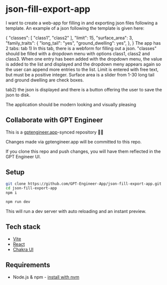 # json-fill-export-app

I want to create a web-app for filling in and exporting json files following a template. 
An example of a json following the template is given here:

{
	"classes":
	[
		"class1",
		"class2"
	],
	"limit": 15,
	"surface_area": 3,
	"family_traits":
	{
		"long_tail": "yes",
		"ground_dwelling": yes",
	 },
 }
The app has 2 tabs:
tab 1) In this tab, there is a webform for filling out a json. "classes" should be filled with a dropdown menu with options class1, class2 and class3. When one entry has been added with the dropdown menu, the value is added to the list and displayed and the dropdown meny appears again so the user can append more entries to the list.
Limit is entered with free text, but must be a positive integer.
Surface area is a slider from 1-30
long tail and ground dwelling are check boxes.

tab2) the json is displayed and there is a button offering the user to save the json to disk.

The application should be modern looking and visually pleasing

## Collaborate with GPT Engineer

This is a [gptengineer.app](https://gptengineer.app)-synced repository 🌟🤖

Changes made via gptengineer.app will be committed to this repo.

If you clone this repo and push changes, you will have them reflected in the GPT Engineer UI.

## Setup

```sh
git clone https://github.com/GPT-Engineer-App/json-fill-export-app.git
cd json-fill-export-app
npm i
```

```sh
npm run dev
```

This will run a dev server with auto reloading and an instant preview.

## Tech stack

- [Vite](https://vitejs.dev/)
- [React](https://react.dev/)
- [Chakra UI](https://chakra-ui.com/)

## Requirements

- Node.js & npm - [install with nvm](https://github.com/nvm-sh/nvm#installing-and-updating)

